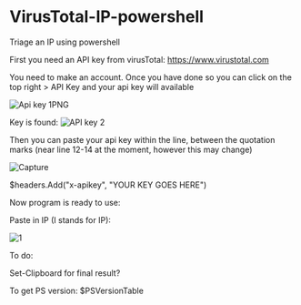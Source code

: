 # VirusTotal-IP-powershell
Triage an IP using powershell

First you need an API key from virusTotal: https://www.virustotal.com

You need to make an account. Once you have done so you can click on the top right > API Key and your api key will available

![Api key 1PNG](https://user-images.githubusercontent.com/55988027/154651910-9bdc4c45-a140-45d8-89fc-36907ce0edb8.PNG)


Key is found:
![API key 2](https://user-images.githubusercontent.com/55988027/154651904-77291d0e-8d44-4767-a0df-047e96a1f530.PNG)

Then you can paste your api key within the line, between the quotation marks (near line 12-14 at the moment, however this may change)

![Capture](https://user-images.githubusercontent.com/55988027/154652083-f8914757-9ec9-457e-afa7-5790dcdfc2a1.PNG)

$headers.Add("x-apikey", "YOUR KEY GOES HERE")

Now program is ready to use:

Paste in IP (I stands for IP): 

![1](https://user-images.githubusercontent.com/55988027/154651931-e9d4a186-b305-4275-9a52-5b572e206b2b.png)


To do:

Set-Clipboard for final result?


To get PS version:
$PSVersionTable
